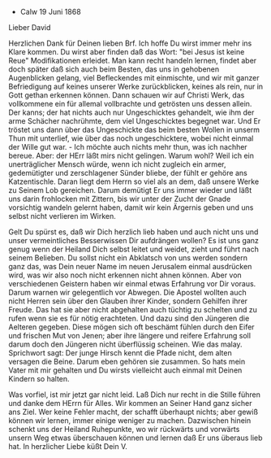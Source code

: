 + Calw 19 Juni 1868

Lieber David

Herzlichen Dank für Deinen lieben Brf. Ich hoffe Du wirst immer mehr ins Klare kommen. Du wirst aber finden daß das Wort: "bei Jesus ist keine Reue" Modifikationen erleidet. Man kann recht handeln lernen, findet aber doch später daß sich auch beim Besten, das uns in gehobenen Augenblicken gelang, viel Befleckendes mit einmischte, und wir mit ganzer Befriedigung auf keines unserer Werke zurückblicken, keines als rein, nur in Gott gethan erkennen können. Dann schauen wir auf Christi Werk, das vollkommene ein für allemal vollbrachte und getrösten uns dessen allein. Der kanns; der hat nichts auch nur Ungeschicktes gehandelt, wie ihm der arme Schächer nachrühmte, dem viel Ungeschicktes begegnet war. Und Er tröstet uns dann über das Ungeschickte das beim besten Wollen in unserm Thun mit unterlief, wie über das noch ungeschicktere, wobei nicht einmal der Wille gut war. - Ich möchte auch nichts mehr thun, was ich nachher bereue. Aber: der HErr läßt mirs nicht gelingen. Warum wohl? Weil ich ein unerträglicher Mensch würde, wenn ich nicht zugleich ein armer, gedemütigter und zerschlagener Sünder bliebe, der fühlt er gehöre ans Katzentischle. Daran liegt dem Herrn so viel als an dem, daß unsere Werke zu Seinem Lob gereichen. Darum demütigt Er uns immer wieder und läßt uns darin frohlocken mit Zittern, bis wir unter der Zucht der Gnade vorsichtig wandeln gelernt haben, damit wir kein Ärgernis geben und uns selbst nicht verlieren im Wirken.

Gelt Du spürst es, daß wir Dich herzlich lieb haben und auch nicht uns und unser vermeintliches Besserwissen Dir aufdrängen wollen? Es ist uns ganz genug wenn der Heiland Dich selbst leitet und weidet, zieht und führt nach seinem Belieben. Du sollst nicht ein Abklatsch von uns werden sondern ganz das, was Dein neuer Name im neuen Jerusalem einmal ausdrücken wird, was wir also noch nicht erkennen nicht ahnen können. Aber von verschiedenen Geistern haben wir einmal etwas Erfahrung vor Dir voraus. Darum warnen wir gelegentlich vor Abwegen. Die Apostel wollten auch nicht Herren sein über den Glauben ihrer Kinder, sondern Gehilfen ihrer Freude. Das hat sie aber nicht abgehalten auch tüchtig zu schelten und zu rufen wenn sie es für nötig erachteten. Und dazu sind den Jüngeren die Aelteren gegeben. Diese mögen sich oft beschämt fühlen durch den Eifer und frischen Mut von Jenen; aber ihre längere und reifere Erfahrung soll darum doch den Jüngeren nicht überflüssig scheinen. Wie das malay. Sprichwort sagt: Der junge Hirsch kennt die Pfade nicht, dem alten versagen die Beine. Darum eben gehören sie zusammen. So hats mein Vater mit mir gehalten und Du wirsts vielleicht auch einmal mit Deinen Kindern so halten.

Was vorfiel, ist mir jetzt gar nicht leid. Laß Dich nur recht in die Stille führen und danke dem HErrn für Alles. Wir kommen an Seiner Hand ganz sicher ans Ziel. Wer keine Fehler macht, der schafft überhaupt nichts; aber gewiß können wir lernen, immer einige weniger zu machen. Dazwischen hinein schenkt uns der Heiland Ruhepunkte, wo wir rückwärts und vorwärts unsern Weg etwas überschauen können und lernen daß Er uns überaus lieb hat. 
 In herzlicher Liebe küßt Dein
 V.
